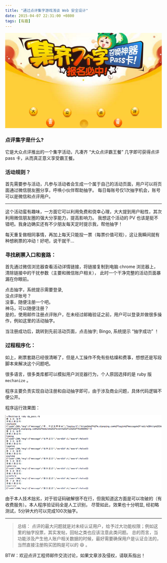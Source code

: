 ```yaml
---
title: "通过点评集字游戏浅谈 Web 安全设计"
date: 2015-04-07 22:31:00 +0800
tags: [有趣]
---
```

![点评集字](/images/dp_jz.png)

### 点评集字是什么?  

它是大众点评推出的一个集字活动，凡凑齐 “大众点评霸王餐” 几字即可获得点评 pass 卡，从而真正意义享受霸王餐。  

### 活动规则？

首先需要参与活动，凡参与活动者会生成一个属于自己的活动页面，用户可以将页面通过微信朋友圈分享，呼唤小伙伴帮助抽字。
每日每账号仅1次抽字机会，账号可以是微信和点评用户。

<hr/>

这个活动蛮有趣味，一方面它可以利用免费和侥幸心理，大大提到用户粘性，其次利用微信朋友圈的强大分享能力，提高影响力。
我想这个活动的 PV 也该是挺不错吧。我身边确实还有不少朋友每天定时提示我，帮他抽字！

每天重复做相同事情，再加上每天只能投一票（每票价值可观），这让我瞬间就有种想刷票的冲动！好吧，说干就干...

### 寻找刷票入口和套路：

首先通过微信浏览器查看活动详情链接，将链接复制到电脑 chrome 浏览器上，清除链接中的干扰参数（主要和微信账户相关），
此时一个干净完整的活动页面暴漏在你眼前。  

点击抽字，系统提示需要登录,  
没点评账号？  
没事，随便注册一个吧。  
神马，可以随便注册？  
是的，使用邮件注册点评账户，在未经过邮箱验证之前，用户可以登录并做很多操作，例如这里的活动抽字。

当注册成功后，跳转到先前活动页面，点击抽字; Bingo, 系统提示 “抽字成功” ！

### 过程程序化：

如上，刷票套路已经很清晰了，但是人工操作不免有些枯燥和费事，想想还是写段脚本来解决这个问题吧。

很多语言，很多类库都可以模拟用户浏览器行为，个人原因选择的是 ruby 版 `mechanize` 。

程序主要负责实现自动注册和自动抽字即可，由于涉及商业问题，具体代码逻辑不便公开。

程序运行效果图：

![dp_pass](/images/dp_pass.png)

由于本人技术拙劣，对于验证码破解很不在行，但我知道这方面是可以攻破的（有收费服务）。本人程序验证码全是人工识别，
尽管如此，效果也十分明显, 经初略测试，5分钟大约可以完成100次抽字。

<hr/>

> 总结： 点评的最大问题就是对未经认证用户，给予过大功能权限；例如这里的抽字投票，其实发帖，回帖之类也应该注意此类问题。
总的而言，当功能涉及产生他人账户相关数据的时候，最好需要确保用户是认证合法的，当然直接注册购买团购是可以的 :smile: 。

BTW：欢迎点评工程师邮件交流讨论，如果文章涉及侵权，请联系指出！
